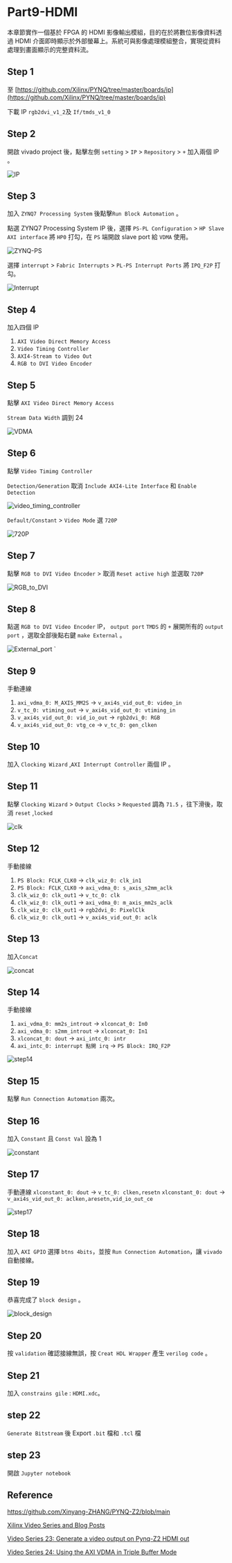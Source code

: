 # Part9-HDMI

本章節實作一個基於 FPGA 的 HDMI 影像輸出模組，目的在於將數位影像資料透過 HDMI 介面即時顯示於外部螢幕上。系統可與影像處理模組整合，實現從資料處理到畫面顯示的完整資料流。

## Step 1

至 [https://github.com/Xilinx/PYNQ/tree/master/boards/ip](https://github.com/Xilinx/PYNQ/tree/master/boards/ip)

下載 IP `rgb2dvi_v1_2`及 `If/tmds_v1_0`

## Step 2

開啟 vivado project 後，點擊左側 `setting` > `IP` > `Repository`  > `+`
加入兩個 IP 。

![IP](./PNG/IP.png)

## Step 3

加入 `ZYNQ7 Processing System` 後點擊`Run Block Automation` 。

點選 ZYNQ7 Processing System IP 後，選擇 `PS-PL Configuration` > `HP Slave AXI interface` 將 `HP0` 打勾，在 `PS` 端開啟 slave port 給 `VDMA` 使用。

![ZYNQ-PS](./PNG/ZYNQ-PS.png)

選擇 `interrupt` > `Fabric Interrupts` > `PL-PS Interrupt Ports` 將 `IPQ_F2P` 打勾。

![Interrupt](./PNG/Interrupt.png)

## Step 4

加入四個 IP

1. `AXI Video Direct Memory Access`
2. `Video Timing Controller`
3. `AXI4-Stream to Video Out`
4. `RGB to DVI Video Encoder`

## Step 5

點擊 `AXI Video Direct Memory Access`

`Stream Data Width` 調到 24

![VDMA](./PNG/VDMA.png)

## Step 6

點擊 `Video Timimg Controller`

`Detection/Generation` 取消 `Include AXI4-Lite Interface` 和 `Enable Detection`

![video_timing_controller](./PNG/video_timing_controller.png)

`Default/Constant` > `Video Mode` 選 `720P`

![720P](./PNG/720P.png)

## Step 7

點擊 `RGB to DVI Video Encoder` > 取消 `Reset active high` 並選取 `720P`

![RGB_to_DVI](./PNG/RGB_to_DVI.png)

## Step 8

點選 `RGB to DVI Video Encoder` IP， `output port` `TMDS` 的 `+` 展開所有的 `output port` ，選取全部後點右鍵 `make External` 。

![External_port](./PNG/External_port.png)
`

## Step 9

手動連線

1. `axi_vdma_0: M_AXIS_MM2S` -> `v_axi4s_vid_out_0: video_in`
2. `v_tc_0: vtiming_out` -> `v_axi4s_vid_out_0: vtiming_in`
3. `v_axi4s_vid_out_0: vid_io_out` -> `rgb2dvi_0: RGB`
4. `v_axi4s_vid_out_0: vtg_ce` -> `v_tc_0: gen_clken`

## Step 10

加入 `Clocking Wizard` ,`AXI Interrupt Controller` 兩個 IP 。

## Step 11

點擊 `Clocking Wizard` > `Output Clocks` > `Requested` 調為 `71.5` ，往下滑後，取消 `reset` ,`locked`

![clk](./PNG/clk.png)

## Step 12

手動接線

1. `PS Block: FCLK_CLK0` -> `clk_wiz_0: clk_in1`
2. `PS Block: FCLK_CLK0` -> `axi_vdma_0: s_axis_s2mm_aclk`
3. `clk_wiz_0: clk_out1` -> `v_tc_0: clk`
4. `clk_wiz_0: clk_out1` -> `axi_vdma_0: m_axis_mm2s_aclk`
5. `clk_wiz_0: clk_out1` -> `rgb2dvi_0: PixelClk`
6. `clk_wiz_0: clk_out1` -> `v_axi4s_vid_out_0: aclk`

## Step 13

加入`Concat`

![concat](./PNG/Concat.png)

## Step 14

手動接線

1. `axi_vdma_0: mm2s_introut` -> `xlconcat_0: In0`
2. `axi_vdma_0: s2mm_introut` -> `xlconcat_0: In1`
3. `xlconcat_0: dout` -> `axi_intc_0: intr`
4. `axi_intc_0: interrupt 點開 irq` -> `PS Block: IRQ_F2P`

![step14](./PNG/step14.png)

## Step 15

點擊  `Run Connection Automation` 兩次。

## Step 16

加入 `Constant` 且 `Const Val` 設為 1

![constant](./PNG/constant.png)

## Step 17

手動連線
`xlconstant_0: dout` -> `v_tc_0: clken,resetn`
`xlconstant_0: dout` -> `v_axi4s_vid_out_0: aclken,aresetn,vid_io_out_ce`

![step17](./PNG/step17.png)

## Step 18

加入 `AXI GPIO` 選擇 `btns 4bits`，並按 `Run Connection Automation`，讓 `vivado` 自動接線。

## Step 19

恭喜完成了 `block design` 。

![block_design](./PNG/block_design.png)

## Step 20

按 `validation` 確認接線無誤，按 `Creat HDL Wrapper` 產生 `verilog code` 。

## Step 21

加入 `constrains gile` : `HDMI.xdc`。

## step 22

`Generate Bitstream` 後 Export `.bit` 檔和 `.tcl` 檔

## step 23

開啟 `Jupyter notebook`

## Reference

https://github.com/Xinyang-ZHANG/PYNQ-Z2/blob/main

[Xilinx Video Series and Blog Posts](https://adaptivesupport.amd.com/s/question/0D52E00006hpsS0SAI/xilinx-video-series-and-blog-posts?language=en_US)

[Video Series 23: Generate a video output on Pynq-Z2 HDMI out](https://adaptivesupport.amd.com/s/article/932553?language=zh_CN)

[Video Series 24: Using the AXI VDMA in Triple Buffer Mode](https://adaptivesupport.amd.com/s/article/938327?language=zh_CN)
